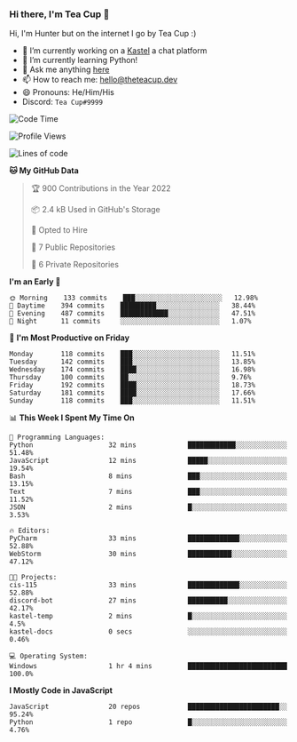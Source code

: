### Hi there, I'm Tea Cup 👋 

Hi, I'm Hunter but on the internet I go by Tea Cup :)

- 🔭 I’m currently working on a [Kastel](https://github.com/Kastelll) a chat platform
- 🌱 I’m currently learning Python!
- 💬 Ask me anything [here](https://github.com/TheTeaCup/TheTeaCup/issues)
- 📫 How to reach me: [hello@theteacup.dev](mailto:hello@theteacup.dev)
- 😄 Pronouns: He/Him/His
- Discord: `Tea Cup#9999`

<!--START_SECTION:waka-->
![Code Time](http://img.shields.io/badge/Code%20Time-238%20hrs%2016%20mins-blue)

![Profile Views](http://img.shields.io/badge/Profile%20Views-13-blue)

![Lines of code](https://img.shields.io/badge/From%20Hello%20World%20I%27ve%20Written-70%20Thousand%20lines%20of%20code-blue)

**🐱 My GitHub Data** 

> 🏆 900 Contributions in the Year 2022
 > 
> 📦 2.4 kB Used in GitHub's Storage 
 > 
> 💼 Opted to Hire
 > 
> 📜 7 Public Repositories 
 > 
> 🔑 6 Private Repositories  
 > 
**I'm an Early 🐤** 

```text
🌞 Morning    133 commits    ███░░░░░░░░░░░░░░░░░░░░░░   12.98% 
🌆 Daytime    394 commits    █████████░░░░░░░░░░░░░░░░   38.44% 
🌃 Evening    487 commits    ████████████░░░░░░░░░░░░░   47.51% 
🌙 Night      11 commits     ░░░░░░░░░░░░░░░░░░░░░░░░░   1.07%

```
📅 **I'm Most Productive on Friday** 

```text
Monday       118 commits    ███░░░░░░░░░░░░░░░░░░░░░░   11.51% 
Tuesday      142 commits    ███░░░░░░░░░░░░░░░░░░░░░░   13.85% 
Wednesday    174 commits    ████░░░░░░░░░░░░░░░░░░░░░   16.98% 
Thursday     100 commits    ██░░░░░░░░░░░░░░░░░░░░░░░   9.76% 
Friday       192 commits    ████░░░░░░░░░░░░░░░░░░░░░   18.73% 
Saturday     181 commits    ████░░░░░░░░░░░░░░░░░░░░░   17.66% 
Sunday       118 commits    ███░░░░░░░░░░░░░░░░░░░░░░   11.51%

```


📊 **This Week I Spent My Time On** 

```text
💬 Programming Languages: 
Python                   32 mins             ████████████░░░░░░░░░░░░░   51.48% 
JavaScript               12 mins             █████░░░░░░░░░░░░░░░░░░░░   19.54% 
Bash                     8 mins              ███░░░░░░░░░░░░░░░░░░░░░░   13.15% 
Text                     7 mins              ███░░░░░░░░░░░░░░░░░░░░░░   11.52% 
JSON                     2 mins              █░░░░░░░░░░░░░░░░░░░░░░░░   3.53%

🔥 Editors: 
PyCharm                  33 mins             █████████████░░░░░░░░░░░░   52.88% 
WebStorm                 30 mins             ███████████░░░░░░░░░░░░░░   47.12%

🐱‍💻 Projects: 
cis-115                  33 mins             █████████████░░░░░░░░░░░░   52.88% 
discord-bot              27 mins             ██████████░░░░░░░░░░░░░░░   42.17% 
kastel-temp              2 mins              █░░░░░░░░░░░░░░░░░░░░░░░░   4.5% 
kastel-docs              0 secs              ░░░░░░░░░░░░░░░░░░░░░░░░░   0.46%

💻 Operating System: 
Windows                  1 hr 4 mins         █████████████████████████   100.0%

```

**I Mostly Code in JavaScript** 

```text
JavaScript               20 repos            ███████████████████████░░   95.24% 
Python                   1 repo              █░░░░░░░░░░░░░░░░░░░░░░░░   4.76%

```



<!--END_SECTION:waka-->
